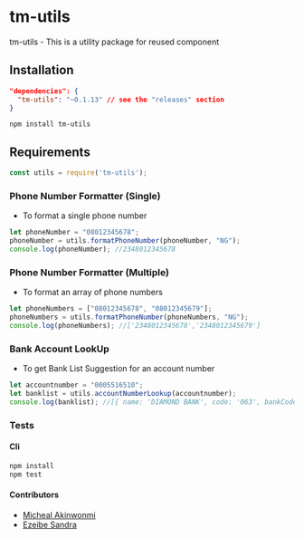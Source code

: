 tm-utils
===========
tm-utils - This is a utility package for reused component

## Installation
```json
"dependencies": {
  "tm-utils": "~0.1.13" // see the "releases" section
}
```
```npm install tm-utils```
## Requirements
```javascript
const utils = require('tm-utils');
```

### Phone Number Formatter (Single)
- To format a single phone number
```javascript
let phoneNumber = "08012345678";
phoneNumber = utils.formatPhoneNumber(phoneNumber, "NG");
console.log(phoneNumber); //2348012345678
```

### Phone Number Formatter (Multiple)
- To format an array of phone numbers
```javascript
let phoneNumbers = ["08012345678", "08012345679"];
phoneNumbers = utils.formatPhoneNumber(phoneNumbers, "NG");
console.log(phoneNumbers); //['2348012345678','2348012345679']
```

### Bank Account LookUp 
- To get Bank List Suggestion for an account number
```javascript
let accountnumber = "0005516510";
let banklist = utils.accountNumberLookup(accountnumber);
console.log(banklist); //[{ name: 'DIAMOND BANK', code: '063', bankCode: '000005' },    { name: 'HERITAGE BANK', code: '030', bankCode: '000020' },{ name: 'PARALLEX', code: '502', bankCode: '090004' }] 
```

### Tests
#### Cli
```bash
npm install
npm test
```

#### Contributors

- [Micheal Akinwonmi](https://github.com/blackhades)
- [Ezeibe Sandra](https://github.com/sandysci)
